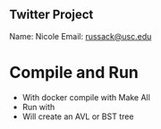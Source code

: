 ## Twitter Project
Name: Nicole
Email: russack@usc.edu

# Compile and Run
- With docker compile with Make All
- Run with 
- Will create an AVL or BST tree 
